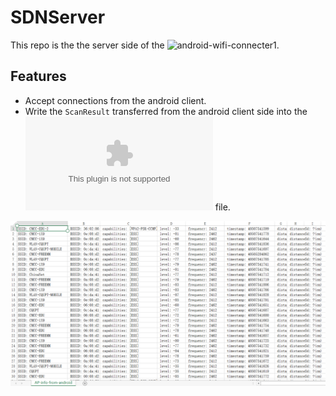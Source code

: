 # SDNServer

This repo is the the server side of the ![android-wifi-connecter1](https://github.com/caiqiqi/android-wifi-connecter1).

## Features
- Accept connections from the android client.
- Write the `ScanResult` transferred from the android client side into the ![AP-info-from-android.csv](https://github.com/caiqiqi/SDNServer/blob/master/AP-info-from-android.csv) file.

![](https://github.com/caiqiqi/SDNServer/blob/master/AP-info-from-android.csv.png)
